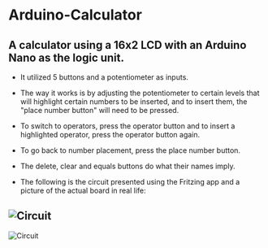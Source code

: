 # Arduino-Calculator
A calculator using a 16x2 LCD with an Arduino Nano as the logic unit.
-
- It utilized 5 buttons and a potentiometer as inputs.

- The way it works is by adjusting the potentiometer to certain levels that will highlight certain numbers to be inserted,
and to insert them, the "place number button" will need to be pressed.

- To switch to operators, press the operator button and to insert a highlighted operator, press the operator button again.

- To go back to number placement, press the place number button.

- The delete, clear and equals buttons do what their names imply.

- The following is the circuit presented using the Fritzing app and a picture of the actual board in real life:

![Circuit](https://github.com/longchickenlegs/Arduino-Calculator/blob/master/Circuit.PNG)
-
![Circuit](https://github.com/longchickenlegs/Arduino-Calculator/blob/master/Snap.jpg)
